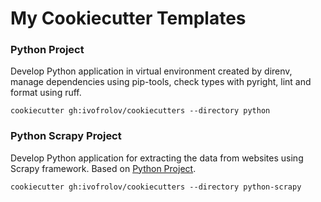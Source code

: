 # My Cookiecutter Templates

### Python Project

Develop Python application in virtual environment created by direnv,
manage dependencies using pip-tools, check types with pyright, lint
and format using ruff.

    cookiecutter gh:ivofrolov/cookiecutters --directory python

### Python Scrapy Project

Develop Python application for extracting the data from websites using
Scrapy framework. Based on [Python Project](#python-project).

    cookiecutter gh:ivofrolov/cookiecutters --directory python-scrapy

